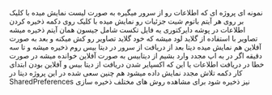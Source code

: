 نمونه ای پروژه ای که اطلاعات رو از سرور میگیره 
به صورت لیست نمایش میده
با کلیک بر روی هر آیتم باتوم شیت جزئیات رو نمایش میده
با کلیک روی دکمه ذخیره کردن اطلاعات در پوشه دایرکتوری یه فایل تکست شامل جیسون همان آیتم ذخیره میشه
تصاویر با استفاده از گلاید لود میشه که خود گلاید تصاویر رو کش میکنه و بعد به صورت آفلاین هم نمایش میده
دیتا بعد از دریافت از سرور در دیتا بیس روم ذخیره میشه و تا سه دقیقه اگر در به اپ مجدد وارد بشیم از دیتابیس به صورت آفلاین خوانده میشه
در صورت خطا در دریافت اطلاعات یا این که اکسپایر شدن دریافت از دیتا بیس و آفلاین بودن ابتدای کار دکمه تلاش مجدد نمایش داده میشود
هم چنین سعی شده در این پروژه دیتا در SharedPreferences نیز ذخیره شود برای مشاهده روش های مختلف ذخیره سازی
